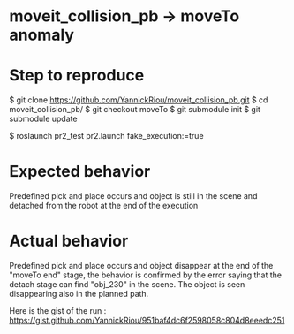 # moveit_collision_pb -> moveTo anomaly

# Step to reproduce 

$ git clone https://github.com/YannickRiou/moveit_collision_pb.git
$ cd moveit_collision_pb/
$ git checkout moveTo
$ git submodule init
$ git submodule update

$ roslaunch pr2_test pr2.launch fake_execution:=true
 

# Expected behavior

Predefined pick and place occurs and object is still in the scene and detached from the robot at the end of the execution

# Actual behavior

Predefined pick and place occurs and object disappear at the end of the "moveTo end" stage, the behavior is confirmed by the error saying that the detach stage can find "obj_230" in the scene. The object is seen disappearing also in the planned path.

Here is the gist of the run : https://gist.github.com/YannickRiou/951baf4dc6f2598058c804d8eeedc251

